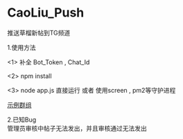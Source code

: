 # CaoLiu_Push
推送草榴新帖到TG频道

1.使用方法  

<1> 补全 Bot_Token , Chat_Id  

<2> npm install  

<3> node app.js 直接运行 或者 使用screen , pm2等守护进程   

[示例群组](https://t.me/CaoLiu_Push)

2.已知Bug  
管理员审核中帖子无法发出，并且审核通过无法发出
